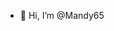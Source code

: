 - 👋 Hi, I’m @Mandy65
<!---
- 👀 I’m interested in software engineering
- 🌱 I’m currently learning ...
- 💞️ I’m looking to collaborate on ...
- 📫 How to reach me 
--->
<!---
Mandy65/Mandy65 is a ✨ special ✨ repository because its `README.md` (this file) appears on your GitHub profile.
You can click the Preview link to take a look at your changes.
--->
